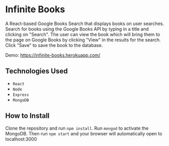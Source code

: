 # Infinite Books
A React-based Google Books Search that displays books on user searches. 
Search for books using the Google Books API by typing in a title and clicking on "Search".
The user can view the book which will bring them to the page on Google Books by clicking "View" in the results for the search.
Click "Save" to save the book to the database.

Demo: https://infinite-books.herokuapp.com/

## Technologies Used
* `React`
* `Node`
* `Express`
* `MongoDB`

## How to Install
Clone the repository and run `npm install`. Run `mongod` to activate the MongoDB. Then run `npm start` and your browser will automatically open to localhost:3000



